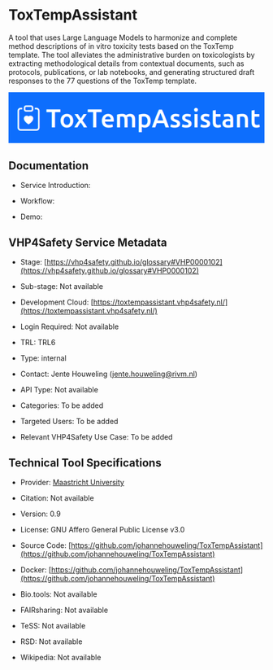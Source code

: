 # ToxTempAssistant

<!--- This file is autogenerated. Edit toxtemp_assistant.json to make changes in this page. --->

A tool that uses Large Language Models to harmonize and complete method descriptions of in vitro toxicity tests based on the ToxTemp template. The tool alleviates the administrative burden on toxicologists by extracting methodological details from contextual documents, such as protocols, publications, or lab notebooks, and generating structured draft responses to the 77 questions of the ToxTemp template.

![ToxTempAssistant logo](https://raw.githubusercontent.com/VHP4Safety/cloud/main/docs/service/toxtemp_assistant.png)

## Documentation

* Service Introduction: []()

* Workflow: []()

* Demo: []()

<h4 id='tess-widget-materials-header'></h4>

<div id='tess-widget-materials-list' class='tess-widget tess-widget-list'></div>
<script>
  function initTeSSWidgets() {
    var query = 'toxtemp_assistant';
    if (query.trim() != '') {
      TessWidget.Materials(document.getElementById('tess-widget-materials-list'),
                           'SimpleList',
                           {
                             opts: {
                               enableSearch: false
                             },
                             params: {
                               pageSize: 5,
                               q: query
                             }
                           });
      document.getElementById('tess-widget-materials-header').innerHTML = 'Documentation from ELIXIR TeSS'
    }
}
</script>
<script async='' defer='' src='https://elixirtess.github.io/TeSS_widgets/components/js/tess-widget-standalone.js' onload='initTeSSWidgets()'></script>


## VHP4Safety Service Metadata

* Stage: <span class="glossary_term">[https://vhp4safety.github.io/glossary#VHP0000102](https://vhp4safety.github.io/glossary#VHP0000102)</span>

* Sub-stage: <span class="glossary_term">Not available

* Development Cloud: [https://toxtempassistant.vhp4safety.nl/](https://toxtempassistant.vhp4safety.nl/)

* Login Required: Not available

* TRL: TRL6

* Type: internal

* Contact: Jente Houweling (jente.houweling@rivm.nl)

* API Type: Not available

* Categories: To be added

* Targeted Users: To be added

* Relevant VHP4Safety Use Case: To be added

## Technical Tool Specifications

* Provider: [Maastricht University](https://www.maastrichtuniversity.nl/)

* Citation: Not available

* Version: 0.9

* License: GNU Affero General Public License v3.0

* Source Code: [https://github.com/johannehouweling/ToxTempAssistant](https://github.com/johannehouweling/ToxTempAssistant)

* Docker: [https://github.com/johannehouweling/ToxTempAssistant](https://github.com/johannehouweling/ToxTempAssistant)

* Bio.tools: Not available

* FAIRsharing: Not available

* TeSS: Not available

* RSD: Not available

* Wikipedia: Not available

<script type="application/ld+json">
  {
    "@context": "https://schema.org/",
    "@type": "SoftwareApplication",
    "http://purl.org/dc/terms/conformsTo": {
      "@type": "CreativeWork", "@id": "https://bioschemas.org/profiles/ComputationalTool/1.0-RELEASE"
    },
    "@id" : "https://vhp4safety.github.io/cloud/service/toxtemp_assistant",
    "name": "ToxTempAssistant",
    "description": "A tool that uses Large Language Models to harmonize and complete method descriptions of in vitro toxicity tests based on the ToxTemp template. The tool alleviates the administrative burden on toxicologists by extracting methodological details from contextual documents, such as protocols, publications, or lab notebooks, and generating structured draft responses to the 77 questions of the ToxTemp template.",
    "url": ""
  }
</script>

